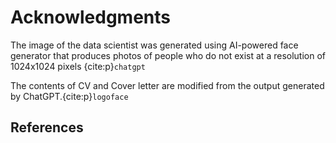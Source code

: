 # Acknowledgments

The image of the data scientist was generated using AI-powered face generator that produces photos of people who do not exist at a resolution of 1024x1024 pixels {cite:p}`chatgpt`

The contents of CV and Cover letter are modified from the output generated by ChatGPT.{cite:p}`logoface`

## References

```{bibliography}
```


